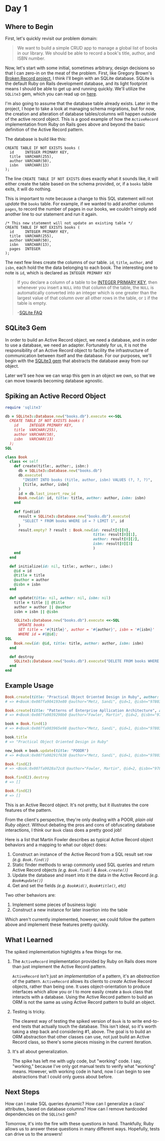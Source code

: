# Day 1

## Where to Begin

First, let's quickly revisit our problem domain:

> We want to build a simple CRUD app to manage a global list of books in our library. We should be able to record a book's title, author, and ISBN number.

Now, let's start with some initial, sometimes arbitrary, design decisions so that I can zero-in on the meat of the problem. First, like Gregory Brown's [Broken Record project](https://practicingruby.com/articles/implementing-the-active-record-pattern-1), I think I'll begin with an SQLite database. SQLite is the default Ruby on Rails development database, and its light footprint means I should be able to get up and running quickly. We'll utilize the `SQLite3` gem, which you can read up on [here](https://github.com/sparklemotion/sqlite3-ruby/).

I'm also going to assume that the database table already exists. Later in the project, I hope to take a look at managing schema migrations, but for now, the creation and alteration of database tables/columns will happen outside of the active record object. This is a good example of how the `ActiveRecord` implementation from Ruby on Rails goes above and beyond the basic definition of the Active Record pattern. 

The database is build like this:

```sqlite
CREATE TABLE IF NOT EXISTS books (
  id 	 INTEGER PRIMARY KEY,
  title  VARCHAR(255),
  author VARCHAR(50),
  isbn   VARCHAR(13)
); 
```

The line `CREATE TABLE IF NOT EXISTS` does exactly what it sounds like, it will either create the table based on the schema provided, or, if a `books` table exits, it will do nothing. 

This is important to note because a change to this SQL statement will not _update_ the `books` table. For example, if we wanted to add another column `pages`, to record the number of pages in our books,  we couldn't simply add another line to our statement and run it again.

```sqlite
/* This new statement will not update an existing table */
CREATE TABLE IF NOT EXISTS books (
  id 	 INTEGER PRIMARY KEY,
  title  VARCHAR(255),
  author VARCHAR(50),
  isbn   VARCHAR(13),
  pages  INTEGER
);
```

The next few lines create the columns of our table. `id`, `title`, `author`, and `isbn`, each hold the the data belonging to each book. The interesting one to note is `id`, which is declared as `INTEGER PRIMARY KEY`

> If you declare a column of a table to be [INTEGER PRIMARY KEY](https://www.sqlite.org/lang_createtable.html#rowid), then whenever you insert a `NULL` into that column of the table, the `NULL` is automatically converted into an integer which is one greater than the largest value of that column over all other rows in the table, or `1` if the table is empty. 
>
> -[SQLite FAQ](https://www.sqlite.org/faq.html#q1)

## SQLite3 Gem

In order to build an Active Record object, we need a database, and in order to use a database, we need an adapter. Fortunately for us, it is not the responsibility of an Active Record object to facility the infrastructure of communication between itself and the database. For our purposes, we'll begin with the [SQLite3 gem](https://github.com/sparklemotion/sqlite3-ruby) that abstracts the database away from our object. 

Later we'll see how we can wrap this gem in an object we own, so that we can move towards becoming database agnostic. 

## Spiking an Active Record Object

```ruby
require 'sqlite3'

db = SQLite3::Database.new("books.db").execute <<-SQL
  CREATE TABLE IF NOT EXISTS books (
    id 	   INTEGER PRIMARY KEY,
    title  VARCHAR(255),
    author VARCHAR(50),
    isbn   VARCHAR(13)
  ); 
SQL

class Book
  class << self
    def create(title:, author:, isbn:)
      db = SQLite3::Database.new("books.db")
      db.execute(
        "INSERT INTO books (title, author, isbn) VALUES (?, ?, ?)",
        [title, author, isbn]
      )
      id = db.last_insert_row_id
      Book.new(id: id, title: title, author: author, isbn: isbn)
    end
    
    def find(id)
      result = SQLite3::Database.new("books.db").execute(
        "SELECT * FROM books WHERE id = ? LIMIT 1", id
      )
      result.empty? ? result : Book.new(id: result[0][0], 
                                        title: result[0][1], 
                                        author: result[0][2], 
                                        isbn: result[0][3]
                                        )
    end
  end

  def initialize(id: nil, title:, author:, isbn:)
    @id = id
    @title = title
    @author = author
    @isbn = isbn
  end

  def update(title: nil, author: nil, isbn: nil)
    title = title || @title
    author = author || @author
    isbn = isbn || @isbn

    SQLite3::Database.new("books.db").execute <<-SQL
      UPDATE books  
      SET title = '#{title}', author = '#{author}', isbn = '#{isbn}'
      WHERE id = #{@id};
SQL
    Book.new(id: @id, title: title, author: author, isbn: isbn)
  end

  def destroy
    SQLite3::Database.new("books.db").execute("DELETE FROM books WHERE id = ?", @id)
  end
end
```

## Example Usage ##

```ruby
Book.create(title: "Practical Object Oriented Design in Ruby", author: "Metz, Sandi", isbn: "9780321721334")
# => #<Book:0x007fa904193e80 @author="Metz, Sandi", @id=1, @isbn="9780321721334", @title="Practical Object Oriented Design in Ruby">

Book.create(title: "Patterns of Enterprise Apllication Architecture", author: "Fowler, Martin", isbn: "9780321127426")
# => #<Book:0x007fa9039290b0 @author="Fowler, Martin", @id=2, @isbn="9780321127426", @title="Patterns of Enterprise Apllication Architecture">

book = Book.find(1)
# => #<Book:0x007fa903965e98 @author="Metz, Sandi", @id=1, @isbn="9780321721334", @title="Practical Object Oriented Design in Ruby">

book.title
# => "Practical Object Oriented Design in Ruby"

new_book = book.update(title: "POODR")
# => #<Book:0x007fa90291f638 @author="Metz, Sandi", @id=1, @isbn="9780321721334", @title="POODR">

Book.find(2)
# => <Book:0x007fa9028a72c8 @author="Fowler, Martin", @id=2, @isbn="9780321127426", @title="Patterns of Enterprise Apllication Architecture">

Book.find(2).destroy
# => []

Book.find(2)
# => []
```

This is an Active Record object. It's not pretty, but it illustrates the core features of the pattern.

From the client's perspective, they're only dealing with a POOR, _plain old Ruby object_. Without debating the pros and cons of obfuscating database interactions, I think our `Book` class does a pretty good job!

Here is a list that Martin Fowler describes as typical Active Record object behaviors and a mapping to what our object does:

1. Construct an instance of the Active Record from a SQL result set row *(e.g. `Book.find()`)*
2. Static finder methods to wrap commonly used SQL queries and return Active Record objects *(e.g. `Book.find()` & `Book.create()`)*
3. Update the database and insert into it the data in the Active Record *(e.g. `Book#update()`)*
4. Get and set the fields *(e.g. `Book#id()`, `Book#title()`, etc)*

Two other behaviors are:

1. Implement some pieces of business logic
2. Construct a new instance for later insertion into the table

Which aren't currently implemented, however, we could follow the pattern above and implement these features pretty quickly. 

## What I Learned

The spiked implementation highlights a few things for me.

1. The `ActiveRecord` implementation provided by Ruby on Rails does more than just implement the Active Record pattern. 

   `ActiveRecord` isn't just an *implementation* of a pattern, it's an _abstraction_ of the pattern. `ActiveRecord` allows its clients to _create_ Active Record objects, rather than being one. It uses object-orientation to produce interfaces which allow you or I to more easily create a `Book` class that interacts with a database. Using the Active Record pattern to build an ORM is not the same as using Active Record pattern to build an object.

2. Testing is tricky.

   The clearest way of testing the spiked version of `Book` is to write end-to-end tests that actually touch the database. This isn't ideal, so it's worth taking a step back and considering #1, above. The goal is to build an ORM abstraction that other classes can use, not just build an Active Record class, so there's some pieces missing in the current iteration.

3. It's all about generalization.

   The spike has left me with ugly code, but "working" code. I say, "working," because I've only got manual tests to verify what "working" means. However, with working code in hand, now I can begin to see abstractions that I could only guess about before.

## Next Steps

How can I make SQL queries dynamic? How can I generalize a class' attributes, based on database columns? How can I remove hardcoded dependencies on the `SQLite3` gem? 

Tomorrow, it's into the fire with these questions in hand. Thankfully, Ruby allows us to answer these questions in many different ways. Hopefully, tests can drive us to the answers!